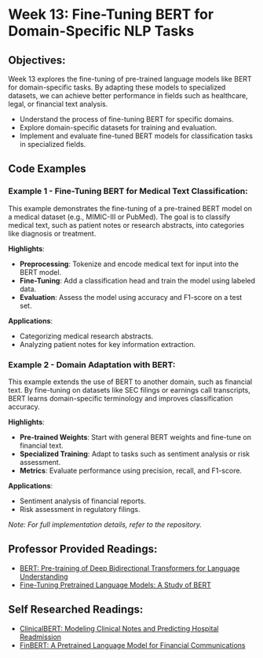 # **Week 13: Fine-Tuning BERT for Domain-Specific NLP Tasks**

## **Objectives:**

Week 13 explores the fine-tuning of pre-trained language models like BERT for domain-specific tasks. By adapting these models to specialized datasets, we can achieve better performance in fields such as healthcare, legal, or financial text analysis.

- Understand the process of fine-tuning BERT for specific domains.
- Explore domain-specific datasets for training and evaluation.
- Implement and evaluate fine-tuned BERT models for classification tasks in specialized fields.

## **Code Examples**

### Example 1 - Fine-Tuning BERT for Medical Text Classification:
This example demonstrates the fine-tuning of a pre-trained BERT model on a medical dataset (e.g., MIMIC-III or PubMed). The goal is to classify medical text, such as patient notes or research abstracts, into categories like diagnosis or treatment.

**Highlights**:
- **Preprocessing**: Tokenize and encode medical text for input into the BERT model.
- **Fine-Tuning**: Add a classification head and train the model using labeled data.
- **Evaluation**: Assess the model using accuracy and F1-score on a test set.

**Applications**:
- Categorizing medical research abstracts.
- Analyzing patient notes for key information extraction.

### Example 2 - Domain Adaptation with BERT:
This example extends the use of BERT to another domain, such as financial text. By fine-tuning on datasets like SEC filings or earnings call transcripts, BERT learns domain-specific terminology and improves classification accuracy.

**Highlights**:
- **Pre-trained Weights**: Start with general BERT weights and fine-tune on financial text.
- **Specialized Training**: Adapt to tasks such as sentiment analysis or risk assessment.
- **Metrics**: Evaluate performance using precision, recall, and F1-score.

**Applications**:
- Sentiment analysis of financial reports.
- Risk assessment in regulatory filings.

*Note: For full implementation details, refer to the repository.*  

## **Professor Provided Readings:**

- [BERT: Pre-training of Deep Bidirectional Transformers for Language Understanding](https://arxiv.org/abs/1810.04805)
- [Fine-Tuning Pretrained Language Models: A Study of BERT](https://aclanthology.org/D19-1006/)

## **Self Researched Readings:**

- [ClinicalBERT: Modeling Clinical Notes and Predicting Hospital Readmission](https://arxiv.org/abs/1904.05342)
- [FinBERT: A Pretrained Language Model for Financial Communications](https://arxiv.org/abs/1908.10063)
